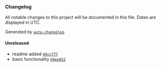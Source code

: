 ### Changelog

All notable changes to this project will be documented in this file. Dates are displayed in UTC.

Generated by [`auto-changelog`](https://github.com/CookPete/auto-changelog).

#### Unreleased

- readme added [`49ccf77`](https://github.com/alexalsid/idm245/commit/49ccf77bba514a06ac5610adf10b7105517a8fad)
- basic functionality [`b9ee032`](https://github.com/alexalsid/idm245/commit/b9ee03257a63396fe285a18bafa99c110c06ad48)
